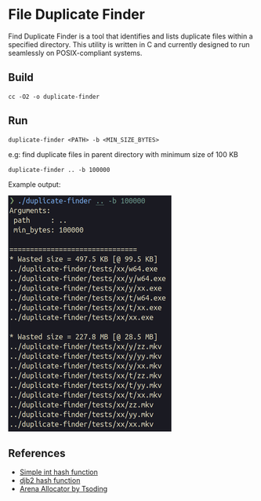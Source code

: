# File Duplicate Finder

Find Duplicate Finder is a tool that identifies and lists duplicate
files within a specified directory.
This utility is written in C and currently designed to
run seamlessly on POSIX-compliant systems.

## Build

```console
cc -O2 -o duplicate-finder
```

## Run

```console
duplicate-finder <PATH> -b <MIN_SIZE_BYTES>
```

e.g:
find duplicate files in parent directory with minimum size of 100 KB

```console
duplicate-finder .. -b 100000
```

Example output:

![Example output](./doc/example.png)

## References

- [Simple int hash function](https://stackoverflow.com/a/12996028)
- [djb2 hash function](https://gist.github.com/MohamedTaha98/ccdf734f13299efb73ff0b12f7ce429f)
- [Arena Allocator by Tsoding](https://github.com/tsoding/arena)
